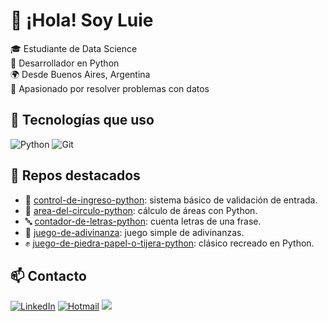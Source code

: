 # 👋 ¡Hola! Soy Luie

🎓 Estudiante de Data Science  
🐍 Desarrollador en Python  
🌍 Desde Buenos Aires, Argentina  
🚀 Apasionado por resolver problemas con datos

## 🧰 Tecnologías que uso

![Python](https://img.shields.io/badge/Python-3776AB?style=flat&logo=python&logoColor=white)
![Git](https://img.shields.io/badge/Git-F05032?style=flat&logo=git&logoColor=white)

## 📌 Repos destacados

- 🔐 [control-de-ingreso-python](https://github.com/luisbotteri/python-control-ingreso): sistema básico de validación de entrada.
- 🧮 [area-del-circulo-python](https://github.com/luisbotteri/python-area-circulo): cálculo de áreas con Python.
- 🔤 [contador-de-letras-python](https://github.com/luisbotteri/python-contador-letras): cuenta letras de una frase.
- 🎲 [juego-de-adivinanza](https://github.com/luisbotteri/python-juego-adivinanza): juego simple de adivinanzas.
- ✊ [juego-de-piedra-papel-o-tijera-python](https://github.com/luisbotteri/python-juego-ppt): clásico recreado en Python.

## 📫 Contacto

[![LinkedIn](https://img.shields.io/badge/LinkedIn-blue?style=flat&logo=linkedin&logoColor=white)](https://www.linkedin.com/in/luisbotteri/)
[![Hotmail](https://img.shields.io/badge/hotmail-grey?style=flat&logo=gmail&logoColor=white)](mailto:luisbotteri30@hotmail.com)
![](https://1drv.ms/i/c/8fd6383f3b348d82/EQwMtRjxSQFNotCb-EniEgEBH9oiM1WGaO0I_sFPVEGaHg?e=XiNITX)
